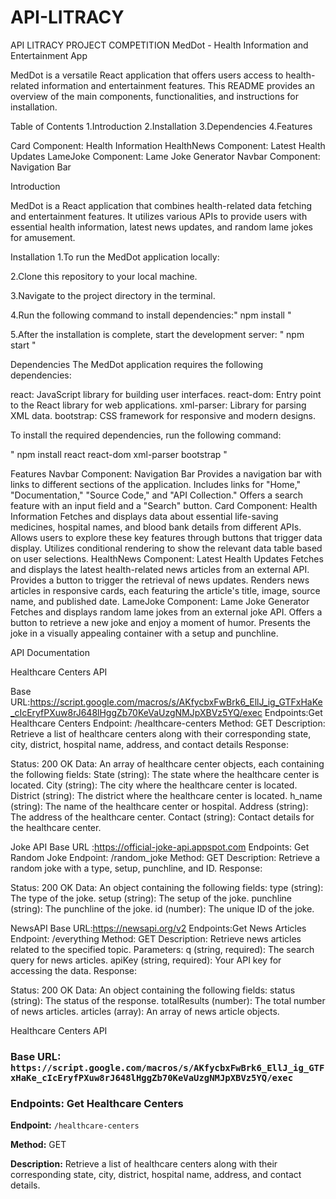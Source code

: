 # API-LITRACY
API LITRACY PROJECT COMPETITION
MedDot - Health Information and Entertainment App

MedDot is a versatile React application that offers users access to health-related information and entertainment features. This README provides an overview of the main components, functionalities, and instructions for installation.

Table of Contents
1.Introduction
2.Installation
3.Dependencies
4.Features

Card Component: Health Information
HealthNews Component: Latest Health Updates
LameJoke Component: Lame Joke Generator
Navbar Component: Navigation Bar


Introduction

MedDot is a React application that combines health-related data fetching and entertainment features. It utilizes various APIs to provide users with essential health information, latest news updates, and random lame jokes for amusement.

Installation
1.To run the MedDot application locally:

2.Clone this repository to your local machine.

3.Navigate to the project directory in the terminal.

4.Run the following command to install dependencies:" npm install "

5.After the installation is complete, start the development server: " npm start "

Dependencies
The MedDot application requires the following dependencies:

react: JavaScript library for building user interfaces.
react-dom: Entry point to the React library for web applications.
xml-parser: Library for parsing XML data.
bootstrap: CSS framework for responsive and modern designs.

To install the required dependencies, run the following command:

"  npm install react react-dom xml-parser bootstrap   "


Features
Navbar Component: Navigation Bar
	Provides a navigation bar with links to different sections of the application.
	Includes links for "Home," "Documentation," "Source Code," and "API Collection."
	Offers a search feature with an input field and a "Search" button.
Card Component: Health Information
	Fetches and displays data about essential life-saving medicines, hospital names, and blood bank details from different APIs.
	Allows users to explore these key features through buttons that trigger data display.
	Utilizes conditional rendering to show the relevant data table based on user selections.
HealthNews Component: Latest Health Updates
	Fetches and displays the latest health-related news articles from an external API.
	Provides a button to trigger the retrieval of news updates.
	Renders news articles in responsive cards, each featuring the article's title, image, source name, and published date.
LameJoke Component: Lame Joke Generator
	Fetches and displays random lame jokes from an external joke API.
	Offers a button to retrieve a new joke and enjoy a moment of humor.
	Presents the joke in a visually appealing container with a setup and punchline.



API Documentation

Healthcare Centers API

Base URL:https://script.google.com/macros/s/AKfycbxFwBrk6_EllJ_ig_GTFxHaKe_cIcEryfPXuw8rJ648lHggZb70KeVaUzgNMJpXBVz5YQ/exec
Endpoints:Get Healthcare Centers
Endpoint: /healthcare-centers
Method: GET
Description: Retrieve a list of healthcare centers along with their corresponding state, city, district, hospital name, address, and contact details
Response:

Status: 200 OK
Data: An array of healthcare center objects, each containing the following fields:
State (string): The state where the healthcare center is located.
City (string): The city where the healthcare center is located.
District (string): The district where the healthcare center is located.
h_name (string): The name of the healthcare center or hospital.
Address (string): The address of the healthcare center.
Contact (string): Contact details for the healthcare center.


Joke API
Base URL :https://official-joke-api.appspot.com
Endpoints: Get Random Joke
Endpoint: /random_joke
Method: GET
Description: Retrieve a random joke with a type, setup, punchline, and ID.
Response:

Status: 200 OK
Data: An object containing the following fields:
type (string): The type of the joke.
setup (string): The setup of the joke.
punchline (string): The punchline of the joke.
id (number): The unique ID of the joke.


NewsAPI
Base URL:https://newsapi.org/v2
Endpoints:Get News Articles
Endpoint: /everything
Method: GET
Description: Retrieve news articles related to the specified topic.
Parameters:
q (string, required): The search query for news articles.
apiKey (string, required): Your API key for accessing the data.
Response:

Status: 200 OK
Data: An object containing the following fields:
status (string): The status of the response.
totalResults (number): The total number of news articles.
articles (array): An array of news article objects.


Healthcare Centers API

### Base URL: `https://script.google.com/macros/s/AKfycbxFwBrk6_EllJ_ig_GTFxHaKe_cIcEryfPXuw8rJ648lHggZb70KeVaUzgNMJpXBVz5YQ/exec`

### Endpoints: Get Healthcare Centers

**Endpoint:** `/healthcare-centers`

**Method:** GET

**Description:** Retrieve a list of healthcare centers along with their corresponding state, city, district, hospital name, address, and contact details.


    
